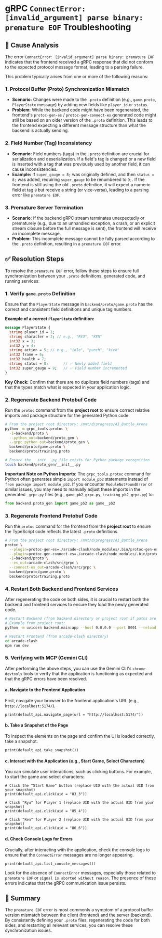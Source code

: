 # gRPC `ConnectError: [invalid_argument] parse binary: premature EOF` Troubleshooting

## 🚦 Cause Analysis

The error `ConnectError: [invalid_argument] parse binary: premature EOF` indicates that the frontend received a gRPC response that did not conform to the expected protocol message format, leading to a parsing failure.

This problem typically arises from one or more of the following reasons:

### 1. Protocol Buffer (Proto) Synchronization Mismatch

*   **Scenario:** Changes were made to the `.proto` definition (e.g., `game.proto`, `PlayerState` message) by adding new fields like `player_id` or `status`.
*   **Problem:** While the backend code might have been regenerated, the frontend's `protoc-gen-es` / `protoc-gen-connect-es` generated code might still be based on an older version of the `.proto` definition. This leads to the frontend expecting a different message structure than what the backend is actually sending.

### 2. Field Number (Tag) Inconsistency

*   **Scenario:** Field numbers (tags) in the `.proto` definition are crucial for serialization and deserialization. If a field's tag is changed or a new field is inserted with a tag that was previously used by another field, it can cause inconsistencies.
*   **Example:** If `super_gauge = 8;` was originally defined, and then `status = 8;` was added, requiring `super_gauge` to be renumbered to `9;`. If the frontend is still using the old `.proto` definition, it will expect a numeric field at tag `8` but receive a string (or vice-versa), leading to a parsing error like `premature EOF`.

### 3. Premature Server Termination

*   **Scenario:** If the backend gRPC stream terminates unexpectedly or prematurely (e.g., due to an unhandled exception, a crash, or an explicit stream closure before the full message is sent), the frontend will receive an incomplete message.
*   **Problem:** This incomplete message cannot be fully parsed according to the `.proto` definition, resulting in a `premature EOF` error.

## ✅ Resolution Steps

To resolve the `premature EOF` error, follow these steps to ensure full synchronization between your `.proto` definitions, generated code, and running services:

### 1. Verify `game.proto` Definition

Ensure that the `PlayerState` message in `backend/proto/game.proto` has the correct and consistent field definitions and unique tag numbers.

**Example of a correct `PlayerState` definition:**

```protobuf
message PlayerState {
  string player_id = 1;
  string character = 2; // e.g., "RYU", "KEN"
  int32 x = 3;
  int32 y = 4;
  string action = 5; // e.g., "idle", "punch", "kick"
  int32 frame = 6;
  int32 health = 7;
  string status = 8;       // ✅ Newly added field
  int32 super_gauge = 9;   // ✅ Field number incremented
}
```

**Key Check:** Confirm that there are no duplicate field numbers (tags) and that the types match what is expected in your application logic.

### 2. Regenerate Backend Protobuf Code

Run the `protoc` command from the **project root** to ensure correct relative imports and package structure for the generated Python code.

```bash
# From the project root directory: /mnt/d/progress/AI_Battle_Arena
python -m grpc_tools.protoc \
  -I=backend/proto \
  --python_out=backend/proto_gen \
  --grpc_python_out=backend/proto_gen \
  backend/proto/game.proto \
  backend/proto/training.proto

# Ensure the __init__.py file exists for Python package recognition
touch backend/proto_gen/__init__.py
```

**Important Note on Python Imports:** The `grpc_tools.protoc` command for Python often generates simple `import module_pb2` statements instead of `from package import module_pb2`. If you encounter `ModuleNotFoundError` or similar issues, you may need to manually adjust these imports in the generated `_grpc.py` files (e.g., `game_pb2_grpc.py`, `training_pb2_grpc.py`) to:

```python
from backend.proto_gen import game_pb2 as game__pb2
```

### 3. Regenerate Frontend Protobuf Code

Run the `protoc` command for the frontend from the **project root** to ensure the TypeScript code reflects the latest `.proto` definitions.

```bash
# From the project root directory: /mnt/d/progress/AI_Battle_Arena
protoc \
  --plugin=protoc-gen-es=./arcade-clash/node_modules/.bin/protoc-gen-es \
  --plugin=protoc-gen-connect-es=./arcade-clash/node_modules/.bin/protoc-gen-connect-es \
  -I=backend/proto \
  --es_out=arcade-clash/src/grpc \
  --connect-es_out=arcade-clash/src/grpc \
  backend/proto/game.proto \
  backend/proto/training.proto
```

### 4. Restart Both Backend and Frontend Services

After regenerating the code on both sides, it is crucial to restart both the backend and frontend services to ensure they load the newly generated code.

```bash
# Restart Backend (from backend directory or project root if paths are adjusted)
# Example from project root:
python -m uvicorn backend.main:app --host 0.0.0.0 --port 8001 --reload

# Restart Frontend (from arcade-clash directory)
cd arcade-clash
npm run dev
```

### 5. Verifying with MCP (Gemini CLI)

After performing the above steps, you can use the Gemini CLI's `chrome-devtools` tools to verify that the application is functioning as expected and that the gRPC errors have been resolved.

#### a. Navigate to the Frontend Application

First, navigate your browser to the frontend application's URL (e.g., `http://localhost:5174/`).

```tool_code
print(default_api.navigate_page(url = "http://localhost:5174/"))
```

#### b. Take a Snapshot of the Page

To inspect the elements on the page and confirm the UI is loaded correctly, take a snapshot.

```tool_code
print(default_api.take_snapshot())
```

#### c. Interact with the Application (e.g., Start Game, Select Characters)

You can simulate user interactions, such as clicking buttons. For example, to start the game and select characters:

```tool_code
# Click the "Start Game" button (replace UID with the actual UID from your snapshot)
print(default_api.click(uid = "83_3"))

# Click "Ryu" for Player 1 (replace UID with the actual UID from your snapshot)
print(default_api.click(uid = "85_4"))

# Click "Ken" for Player 2 (replace UID with the actual UID from your snapshot)
print(default_api.click(uid = "86_6"))
```

#### d. Check Console Logs for Errors

Crucially, after interacting with the application, check the console logs to ensure that the `ConnectError` messages are no longer appearing.

```tool_code
print(default_api.list_console_messages())
```

Look for the absence of `ConnectError` messages, especially those related to `premature EOF` or `signal is aborted without reason`. The presence of these errors indicates that the gRPC communication issue persists.

## 📌 Summary

The `premature EOF` error is most commonly a symptom of a protocol buffer version mismatch between the client (frontend) and the server (backend). By consistently defining your `.proto` files, regenerating the code for both sides, and restarting all relevant services, you can resolve these synchronization issues.
